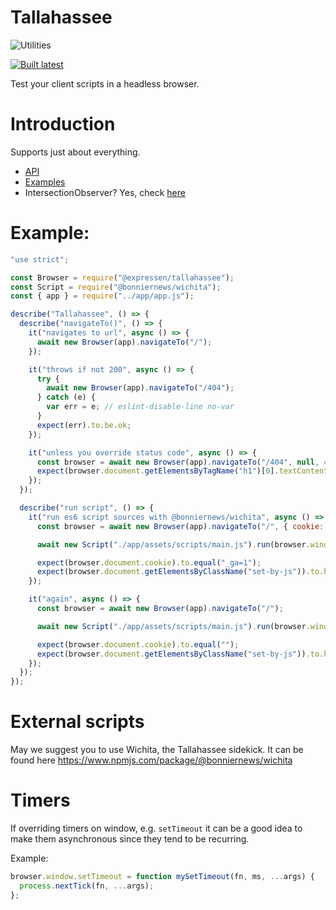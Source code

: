 Tallahassee
===========

![Utilities](https://raw.github.com/ExpressenAB/tallahassee/master/app/assets/images/tallahassee-1.png)

[![Built latest](https://github.com/ExpressenAB/tallahassee/actions/workflows/build-latest.yaml/badge.svg)](https://github.com/ExpressenAB/tallahassee/actions/workflows/build-latest.yaml)

Test your client scripts in a headless browser.

# Introduction

Supports just about everything.

- [API](/docs/API.md)
- [Examples](/docs/Examples.md)
- IntersectionObserver? Yes, check [here](/docs/API.md#intersectionobserver)

# Example:

```javascript
"use strict";

const Browser = require("@expressen/tallahassee");
const Script = require("@bonniernews/wichita");
const { app } = require("../app/app.js");

describe("Tallahassee", () => {
  describe("navigateTo()", () => {
    it("navigates to url", async () => {
      await new Browser(app).navigateTo("/");
    });

    it("throws if not 200", async () => {
      try {
        await new Browser(app).navigateTo("/404");
      } catch (e) {
        var err = e; // eslint-disable-line no-var
      }
      expect(err).to.be.ok;
    });

    it("unless you override status code", async () => {
      const browser = await new Browser(app).navigateTo("/404", null, 404);
      expect(browser.document.getElementsByTagName("h1")[0].textContent).to.equal("Apocalyptic");
    });
  });

  describe("run script", () => {
    it("run es6 script sources with @bonniernews/wichita", async () => {
      const browser = await new Browser(app).navigateTo("/", { cookie: "_ga=1" });

      await new Script("./app/assets/scripts/main.js").run(browser.window);

      expect(browser.document.cookie).to.equal("_ga=1");
      expect(browser.document.getElementsByClassName("set-by-js")).to.have.length(1);
    });

    it("again", async () => {
      const browser = await new Browser(app).navigateTo("/");

      await new Script("./app/assets/scripts/main.js").run(browser.window);

      expect(browser.document.cookie).to.equal("");
      expect(browser.document.getElementsByClassName("set-by-js")).to.have.length(0);
    });
  });
});
```

# External scripts

May we suggest you to use Wichita, the Tallahassee sidekick. It can be found here https://www.npmjs.com/package/@bonniernews/wichita

# Timers

If overriding timers on window, e.g. `setTimeout` it can be a good idea to make them asynchronous since they tend to be recurring.

Example:
```js
browser.window.setTimeout = function mySetTimeout(fn, ms, ...args) {
  process.nextTick(fn, ...args);
};
```
